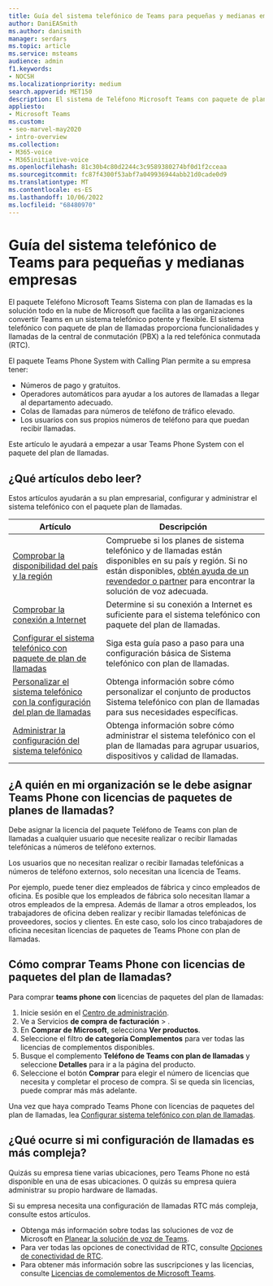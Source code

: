 ```yaml
---
title: Guía del sistema telefónico de Teams para pequeñas y medianas empresas
author: DaniEASmith
ms.author: danismith
manager: serdars
ms.topic: article
ms.service: msteams
audience: admin
f1.keywords:
- NOCSH
ms.localizationpriority: medium
search.appverid: MET150
description: El sistema de Teléfono Microsoft Teams con paquete de plan de llamadas es una opción económica para las llamadas de voz, lo que permite a las pequeñas y medianas empresas comunicarse mejor.
appliesto:
- Microsoft Teams
ms.custom:
- seo-marvel-may2020
- intro-overview
ms.collection:
- M365-voice
- M365initiative-voice
ms.openlocfilehash: 81c30b4c80d2244c3c9589380274bf0d1f2cceaa
ms.sourcegitcommit: fc87f4300f53abf7a049936944abb21d0cade0d9
ms.translationtype: MT
ms.contentlocale: es-ES
ms.lasthandoff: 10/06/2022
ms.locfileid: "68480970"
---
```

# <a name="teams-phone-system-guidance-for-small-and-medium-businesses"></a>Guía del sistema telefónico de Teams para pequeñas y medianas empresas

El paquete Teléfono Microsoft Teams Sistema con plan de llamadas es la solución todo en la nube de Microsoft que facilita a las organizaciones convertir Teams en un sistema telefónico potente y flexible. El sistema telefónico con paquete de plan de llamadas proporciona funcionalidades y llamadas de la central de conmutación (PBX) a la red telefónica conmutada (RTC).

El paquete Teams Phone System with Calling Plan permite a su empresa tener:

- Números de pago y gratuitos.
- Operadores automáticos para ayudar a los autores de llamadas a llegar al departamento adecuado.
- Colas de llamadas para números de teléfono de tráfico elevado.
- Los usuarios con sus propios números de teléfono para que puedan recibir llamadas.

Este artículo le ayudará a empezar a usar Teams Phone System con el paquete del plan de llamadas.

## <a name="which-articles-should-i-read"></a>¿Qué artículos debo leer?

Estos artículos ayudarán a su plan empresarial, configurar y administrar el sistema telefónico con el paquete plan de llamadas.

| Artículo | Descripción |
|---------|-------------|
| [Comprobar la disponibilidad del país y la región](../country-and-region-availability-for-audio-conferencing-and-calling-plans/country-and-region-availability-for-audio-conferencing-and-calling-plans.md) | Compruebe si los planes de sistema telefónico y de llamadas están disponibles en su país y región. Si no están disponibles, [obtén ayuda de un revendedor o partner](../business-voice/reseller-partner-support.md) para encontrar la solución de voz adecuada. |
| [Comprobar la conexión a Internet](../business-voice/get-ready-internet.md) | Determine si su conexión a Internet es suficiente para el sistema telefónico con paquete del plan de llamadas. |
| [Configurar el sistema telefónico con paquete de plan de llamadas](../business-voice/set-up-overview.md) | Siga esta guía paso a paso para una configuración básica de Sistema telefónico con plan de llamadas. |
| [Personalizar el sistema telefónico con la configuración del plan de llamadas](../business-voice/customize-business-voice.md) | Obtenga información sobre cómo personalizar el conjunto de productos Sistema telefónico con plan de llamadas para sus necesidades específicas. |
| [Administrar la configuración del sistema telefónico](../business-voice/create-users.md) | Obtenga información sobre cómo administrar el sistema telefónico con el plan de llamadas para agrupar usuarios, dispositivos y calidad de llamadas. |

## <a name="who-in-my-organization-needs-to-be-assigned-teams-phone-with-calling-plan-bundle-licenses"></a>¿A quién en mi organización se le debe asignar Teams Phone con licencias de paquetes de planes de llamadas?

Debe asignar la licencia del paquete Teléfono de Teams con plan de llamadas a cualquier usuario que necesite realizar o recibir llamadas telefónicas a números de teléfono externos.

Los usuarios que no necesitan realizar o recibir llamadas telefónicas a números de teléfono externos, solo necesitan una licencia de Teams.

Por ejemplo, puede tener diez empleados de fábrica y cinco empleados de oficina. Es posible que los empleados de fábrica solo necesitan llamar a otros empleados de la empresa. Además de llamar a otros empleados, los trabajadores de oficina deben realizar y recibir llamadas telefónicas de proveedores, socios y clientes. En este caso, solo los cinco trabajadores de oficina necesitan licencias de paquetes de Teams Phone con plan de llamadas.

## <a name="how-do-i-purchase-teams-phone-with-calling-plan-bundle-licenses"></a>Cómo comprar Teams Phone con licencias de paquetes del plan de llamadas?

Para comprar **teams phone con** licencias de paquetes del plan de llamadas:

1. Inicie sesión en el [Centro de administración](https://admin.microsoft.com/Adminportal/Home#/homepage).
2. Ve a Servicios **de compra de facturación** > .
3. En **Comprar de Microsoft**, selecciona **Ver productos**.
4. Seleccione el filtro **de categoría Complementos** para ver todas las licencias de complementos disponibles.
5. Busque el complemento **Teléfono de Teams con plan de llamadas** y seleccione **Detalles** para ir a la página del producto.
6. Seleccione el botón **Comprar** para elegir el número de licencias que necesita y completar el proceso de compra. Si se queda sin licencias, puede comprar más más adelante.

Una vez que haya comprado Teams Phone con licencias de paquetes del plan de llamadas, lea [Configurar sistema telefónico con plan de llamadas](../business-voice/set-up-overview.md).

## <a name="what-if-my-calling-setup-is-more-complex"></a>¿Qué ocurre si mi configuración de llamadas es más compleja?

Quizás su empresa tiene varias ubicaciones, pero Teams Phone no está disponible en una de esas ubicaciones. O quizás su empresa quiera administrar su propio hardware de llamadas.

Si su empresa necesita una configuración de llamadas RTC más compleja, consulte estos artículos.

- Obtenga más información sobre todas las soluciones de voz de Microsoft en [Planear la solución de voz de Teams](../cloud-voice-landing-page.md).
- Para ver todas las opciones de conectividad de RTC, consulte [Opciones de conectividad de RTC](../pstn-connectivity.md).
- Para obtener más información sobre las suscripciones y las licencias, consulte [Licencias de complementos de Microsoft Teams](../teams-add-on-licensing/microsoft-teams-add-on-licensing.md).

